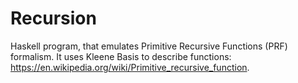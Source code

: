 # Recursion
Haskell program, that emulates Primitive Recursive Functions (PRF) formalism.
It uses Kleene Basis to describe functions: https://en.wikipedia.org/wiki/Primitive_recursive_function.
